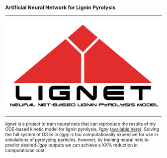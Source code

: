 ### Artificial Neural Network for Lignin Pyrolysis
----
<p align="center">
   <img src="doc/images/lignet.png">
</p>

----
*lignet* is a project to train neural nets that can reproduce the results of my ODE-based kinetic model for lignin pyrolysis, *ligpy* [(available here)](https://github.com/houghb/ligpy).  Solving the full system of ODEs in *ligpy* is too computationally expensive for use in simulations of pyrolyzing particles, however, by training neural nets to predict desired *ligpy* outputs  we can achieve a XX% reduction in computational cost.
